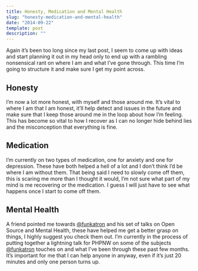 ```yaml
---
title: Honesty, Medication and Mental Health
slug: "honesty-medication-and-mental-health"
date: "2014-09-22"
template: post
description: ""
---
```

Again it’s been too long since my last post, I seem to come up with ideas and start planning it out in my head only to end up with a rambling nonsensical rant on where I am and what I’ve gone through. This time I’m going to structure it and make sure I get my point across.

## Honesty

I’m now a lot more honest, with myself and those around me. It’s vital to where I am that I am honest, it’ll help detect and issues in the future and make sure that I keep those around me in the loop about how I’m feeling. This has become so vital to how I recover as I can no longer hide behind lies and the misconception that everything is fine.

## Medication

I’m currently on two types of medication, one for anxiety and one for depression. These have both helped a hell of a lot and I don’t think I’d be where I am without them. That being said I need to slowly come off them, this is scaring me  more than I thought it would, I’m not sure what part of my mind is me recovering or the medication. I guess I will just have to see what happens once I start to come off them.

## Mental Health

A friend pointed me towards [@funkatron](https://twitter.com/funkatron) and his set of talks on Open Source and Mental Health, these have helped me get a better grasp on things, I highly suggest you check them out. I’m currently in the process of putting together a lightning talk for PHPNW on some of the subjects [@funkatron](https://twitter.com/funkatron) touches on and what I’ve been through these past few months. It’s important for me that I can help anyone in anyway, even if it’s just 20 minutes and only one person turns up.
